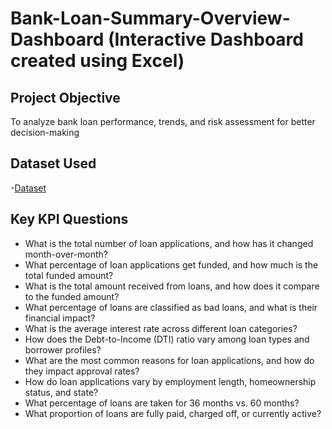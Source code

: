 # Bank-Loan-Summary-Overview-Dashboard (Interactive  Dashboard created using Excel)
## Project Objective
To analyze bank loan performance, trends, and risk assessment for better decision-making

## Dataset Used
-<a href="https://github.com/AvinashCodes10/Bank-Loan-Summary-Overview-Excel-Project/blob/main/Bank%20Loan.xlsx">Dataset</a>

## Key KPI Questions
- What is the total number of loan applications, and how has it changed month-over-month?
- What percentage of loan applications get funded, and how much is the total funded amount?
- What is the total amount received from loans, and how does it compare to the funded amount?
-  What percentage of loans are classified as bad loans, and what is their financial impact?
-   What is the average interest rate across different loan categories?
-   How does the Debt-to-Income (DTI) ratio vary among loan types and borrower profiles?
-   What are the most common reasons for loan applications, and how do they impact approval rates?
-   How do loan applications vary by employment length, homeownership status, and state?
-   What percentage of loans are taken for 36 months vs. 60 months?
-   What proportion of loans are fully paid, charged off, or currently active?
